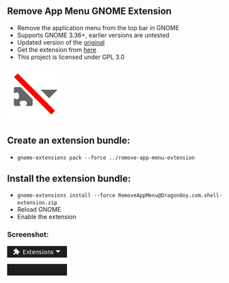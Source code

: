 ## Remove App Menu GNOME Extension
  - Remove the application menu from the top bar in GNOME
  - Supports GNOME 3.36+, earlier versions are untested
  - Updated version of the [original](https://github.com/rastersoft/remove_app_menu)
  - Get the extension from [here](https://extensions.gnome.org/extension/3906/remove-app-menu/)
  - This project is licensed under GPL 3.0

![Extension](docs/icon.png)
## Create an extension bundle:
  - `gnome-extensions pack --force ../remove-app-menu-extension`

## Install the extension bundle:
 - `gnome-extensions install --force RemoveAppMenu@Dragon8oy.com.shell-extension.zip`
 - Reload GNOME
 - Enable the extension

### Screenshot:
![Extension](docs/screenshot.png)

